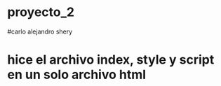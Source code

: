 # proyecto_2
#carlo alejandro shery
# hice el archivo index, style y script en un solo archivo html
